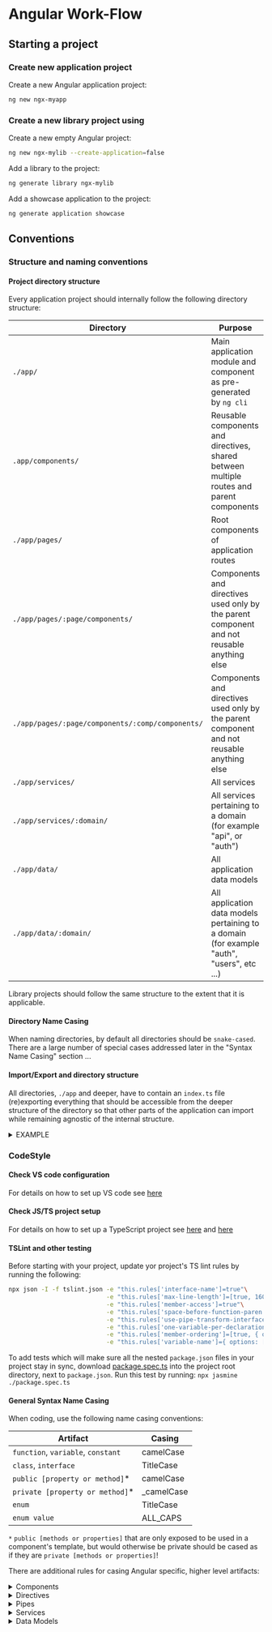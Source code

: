 # Angular Work-Flow

## Starting a project

### Create new application project

Create a new Angular application project:

```sh
ng new ngx-myapp
```

### Create a new library project using

Create a new empty Angular project:

```sh
ng new ngx-mylib --create-application=false
```

Add a library to the project:

```sh
ng generate library ngx-mylib
```

Add a showcase application to the project:

```sh
ng generate application showcase
```

## Conventions

### Structure and naming conventions

#### Project directory structure

Every application project should internally follow the following directory structure:

| Directory                                        | Purpose                                                                                    |
| ------------------------------------------------ | ------------------------------------------------------------------------------------------ |
| `./app/`                                         | Main application module and component as pre-generated by `ng cli`                         |
| `.app/components/`                               | Reusable components and directives, shared between multiple routes and parent components   |
| `./app/pages/`                                   | Root components of application routes                                                      |
| `./app/pages/:page/components/`                  | Components and directives used only by the parent component and not reusable anything else |
| `./app/pages/:page/components/:comp/components/` | Components and directives used only by the parent component and not reusable anything else |
| `./app/services/`                                | All services                                                                               |
| `./app/services/:domain/`                        | All services pertaining to a domain (for example "api", or "auth")                         |
| `./app/data/`                                    | All application data models                                                                |
| `./app/data/:domain/`                            | All application data models pertaining to a domain (for example "auth", "users", etc ...)  |

Library projects should follow the same structure to the extent that it is applicable.

#### Directory Name Casing

When naming directories, by default all directories should be `snake-cased`. There are a large number of special cases addressed later in the "Syntax Name Casing" section ...

#### Import/Export and directory structure

All directories, `./app` and deeper, have to contain an `index.ts` file (re)exporting everything that should be accessible from the deeper structure of the directory so that other parts of the application can import while remaining agnostic of the internal structure.

<details><summary>EXAMPLE</summary>
<br>

`./app/services/myservice/helpers/DoesInternalThing.ts`

> ```ts
> export class DoesInternalThing { ... }
> ```

`./app/services/myservice/DoesUsefulThing.ts`

> ```ts
> export class DoesUsefulThing { ... }
> ```

`./app/services/myservice/DoesAnotherUsefulThing.ts`

> ```ts
> export class DoesAnotherUsefulThing { ... }
> ```

... then we would need to have an `index.ts` file (re)exporting `DoesUsefulThing` and `DoesAnotherUsefulThing`:

`./app/services/myservice/index.ts`

> ```ts
> // No need to (re)export the internal DoesInternalThing service
> export * from "./DoesUsefulThing";
> export * from "./DoesAnotherUsefulThing";
> ```

... and also an `index.ts` one level deeper (re)exporting all services:

`./app/services/index.ts`

> ```ts
> export * from "./myservice";
> ```

... and also an `index.ts` directly inside `./app` (re)exporting everything:

`./app/index.ts`

> ```ts
> export * from "./services";
> ```

... so that when importing from another part of the application, we can just do:

`./app/components/mycomponent/index.ts`

> ```ts
> import { DoesUsefulThing, DoesAnotherUsefulThing } from `../../`;
> ```

</details>

### CodeStyle

#### Check VS code configuration

For details on how to set up VS code see [here](../DEVENV/vscode.md)

#### Check JS/TS project setup

For details on how to set up a TypeScript project see [here](../DEVENV/javascript.md) and [here](../DEVENV/typescript.md)

#### TSLint and other testing

Before starting with your project, update yor project's TS lint rules by running the following:

```sh
npx json -I -f tslint.json -e "this.rules['interface-name']=true"\
                           -e "this.rules['max-line-length']=[true, 160]"\
                           -e "this.rules['member-access']=true"\
                           -e "this.rules['space-before-function-paren']=false"\
                           -e "this.rules['use-pipe-transform-interface']=true"\
                           -e "this.rules['one-variable-per-declaration']=false"\
                           -e "this.rules['member-ordering']=[true, { order: ['static-field', 'static-method', 'instance-field', 'instance-method'] }]"\
                           -e "this.rules['variable-name']={ options: ['ban-keywords','check-format','allow-leading-underscore'] }"
```

To add tests which will make sure all the nested `package.json` files in your project stay in sync, download [package.spec.ts](../RESOURCES/Angular/package.spec.ts) into the project root directory, next to `package.json`.
Run this test by running: `npx jasmine ./package.spec.ts`

#### General Syntax Name Casing

When coding, use the following name casing conventions:

| Artifact                           | Casing      |
| ---------------------------------- | ----------- |
| `function`, `variable`, `constant` | camelCase   |
| `class`, `interface`               | TitleCase   |
| `public [property or method]`\*    | camelCase   |
| `private [property or method]`\*   | \_camelCase |
| `enum`                             | TitleCase   |
| `enum value`                       | ALL_CAPS    |

`*` `public [methods or properties]` that are only exposed to be used in a component's template, but would otherwise be private should be cased as if they are `private [methods or properties]`!

There are additional rules for casing Angular specific, higher level artifacts:

<details><summary> Components </summary>
<br>

Names of directories containing components should be `TitleCase`. The name of the directory should match the name of the component with or (preferably) without the word "Component".

Names of component classes should be `TitleCase` and should end with the word "Component".

Selectors for components should be `snake-case` and start with a common prefix for the library/application, or (by default) `ngx-`.

Component's template and styling files should be named `index.html` and `style.scss`.

```ts
// Located in directory/file: "/Something/index.ts"
// ... alternatively "/SomethingComponent/index.ts"
// Accompanied by template and styling:
//  - index.html
//  - style.scss
@Component({ selector: 'ngx-something' })
exports class SomethingComponent { ... }
```

</details>

<details><summary> Directives </summary>
<br>

Names of directories containing directives should be `camelCase`. The name of the directory should match the name of the directive class with or (preferably) without the word "Directive".

Names of directive classes should be `TitleCase` and should end with the word "Directive".

Selectors for directives should be `camelCase` and start with a common prefix for the library/application, or (by default) `ngx`.

```ts
// Located in directory/file: "/doSomething/index.ts"
// ... alternatively "/doSomethingDirective/index.ts"
@Component({ selector: 'ngxDoSomething' })
exports class DoSomethingDirective { ... }
```

</details>

<details><summary> Pipes </summary>
<br>

Names of directories containing pipes should be `camelCase`. The name of the directory should match the name of the pipe class with or (preferably) without the word "Pipe".

Names of pipe classes should be `TitleCase` and should end with the word "Pipe".

Selectors/Names for pipes should be `camelCase` and start with a common prefix for the library/application, or (by default) `ngx`.

```ts
// Located in directory/file: "/doSomething/index.ts"
// ... alternatively "/doSomethingPipe/index.ts"
@Pipe({name: 'ngxDoSomething'})
export class DoSomethingPipe { ... }
```

</details>

<details><summary> Services </summary>
<br>

All services need to be implemented as classes!

Names of directories containing services should be `TitleCase`. The name of the directory should match the name of the service class with or (preferably) without the word "Service".

Names of service classes should be `TitleCase` and should NOT end with the word "Service".

```ts
// Located in directory/file: "/Something/index.ts"
// ... alternatively "/SomethingService/index.ts"
@Injectable()
export class DoSomething { ... }
```

</details>

<details><summary> Data Models </summary>
<br>

Names of directories containing data models should be `TitleCase`. The name of the directory should match the name of the data model class with or (preferably) without the word "Modal".

Names of data model classes should be `TitleCase` and should end with the word "Model".

```ts
// Located in directory/file: "/Something/index.ts"
// ... alternatively "/SomethingModel/index.ts"
export class SomethingModel { ... }
```

</details>
